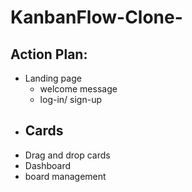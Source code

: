 # KanbanFlow-Clone-
## Action Plan:
- Landing page
  - welcome message
  - log-in/ sign-up
- Cards
  - 
- Drag and drop cards
- Dashboard
- board management
